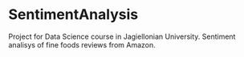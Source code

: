 # SentimentAnalysis
Project for Data Science course in Jagiellonian University. Sentiment analisys of fine foods reviews from Amazon.
